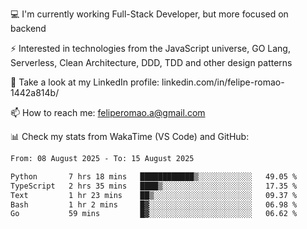 💻 I'm currently working Full-Stack Developer, but more focused on backend

⚡ Interested in technologies from the JavaScript universe, GO Lang, Serverless, Clean Architecture, DDD, TDD and other design patterns

👥 Take a look at my LinkedIn profile: linkedin.com/in/felipe-romao-1442a814b/

📫 How to reach me: feliperomao.a@gmail.com

📊 Check my stats from WakaTime (VS Code) and GitHub:

<!--START_SECTION:waka-->

```txt
From: 08 August 2025 - To: 15 August 2025

Python       7 hrs 18 mins   ████████████▒░░░░░░░░░░░░   49.05 %
TypeScript   2 hrs 35 mins   ████▒░░░░░░░░░░░░░░░░░░░░   17.35 %
Text         1 hr 23 mins    ██▒░░░░░░░░░░░░░░░░░░░░░░   09.37 %
Bash         1 hr 2 mins     █▓░░░░░░░░░░░░░░░░░░░░░░░   06.98 %
Go           59 mins         █▓░░░░░░░░░░░░░░░░░░░░░░░   06.62 %
```

<!--END_SECTION:waka-->
